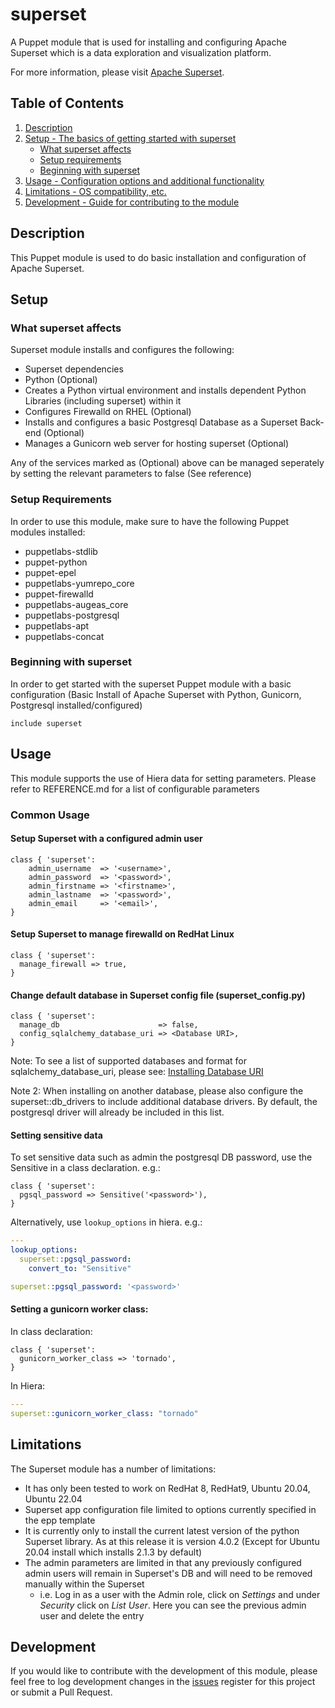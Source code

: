 # superset

A Puppet module that is used for installing and configuring Apache Superset which is a data exploration and visualization platform.

For more information, please visit [Apache Superset][1].

## Table of Contents

1. [Description](#description)
1. [Setup - The basics of getting started with superset](#setup)
    * [What superset affects](#what-superset-affects)
    * [Setup requirements](#setup-requirements)
    * [Beginning with superset](#beginning-with-superset)
1. [Usage - Configuration options and additional functionality](#usage)
1. [Limitations - OS compatibility, etc.](#limitations)
1. [Development - Guide for contributing to the module](#development)

## Description

This Puppet module is used to do basic installation and configuration of Apache Superset.

## Setup

### What superset affects

Superset module installs and configures the following:

* Superset dependencies
* Python (Optional)
* Creates a Python virtual environment and installs dependent Python Libraries (including superset) within it
* Configures Firewalld on RHEL (Optional)
* Installs and configures a basic Postgresql Database as a Superset Back-end (Optional)
* Manages a Gunicorn web server for hosting superset (Optional)

Any of the services marked as (Optional) above can be managed seperately by setting the relevant parameters to false (See reference)

### Setup Requirements

In order to use this module, make sure to have the following Puppet modules installed:

* puppetlabs-stdlib
* puppet-python
* puppet-epel
* puppetlabs-yumrepo_core
* puppet-firewalld
* puppetlabs-augeas_core
* puppetlabs-postgresql
* puppetlabs-apt
* puppetlabs-concat

### Beginning with superset

In order to get started with the superset Puppet module with a basic configuration (Basic Install of Apache Superset with Python, Gunicorn, Postgresql installed/configured)

```puppet
include superset
```

## Usage

This module supports the use of Hiera data for setting parameters.  Please refer to REFERENCE.md for a list of configurable parameters

### Common Usage

#### Setup Superset with a configured admin user

```puppet
class { 'superset':
    admin_username  => '<username>',
    admin_password  => '<password>',
    admin_firstname => '<firstname>',
    admin_lastname  => '<password>',
    admin_email     => '<email>',
}
```

#### Setup Superset to manage firewalld on RedHat Linux

```puppet
class { 'superset':
  manage_firewall => true,
}
```

#### Change default database in Superset config file (superset_config.py)

```puppet
class { 'superset':
  manage_db                      => false,
  config_sqlalchemy_database_uri => <Database URI>,
}
```

Note: To see a list of supported databases and format for sqlalchemy_database_uri, please see: [Installing Database URI][2]

Note 2: When installing on another database, please also configure the superset::db_drivers to include additional database drivers.  By default, the postgresql driver will already be included in this list.

#### Setting sensitive data

To set sensitive data such as admin the postgresql DB password, use the Sensitive in a class declaration.  e.g.:

```puppet
class { 'superset':
  pgsql_password => Sensitive('<password>'),
}
```

Alternatively, use `lookup_options` in hiera.  e.g.:

```yaml
---
lookup_options:
  superset::pgsql_password:
    convert_to: "Sensitive"

superset::pgsql_password: '<password>'
```

#### Setting a gunicorn worker class:

In class declaration:

```puppet
class { 'superset':
  gunicorn_worker_class => 'tornado',
}
```

In Hiera:

```yaml
---
superset::gunicorn_worker_class: "tornado"
```

## Limitations

The Superset module has a number of limitations:

* It has only been tested to work on RedHat 8, RedHat9, Ubuntu 20.04, Ubuntu 22.04
* Superset app configuration file limited to options currently specified in the epp template
* It is currently only to install the current latest version of the python Superset library.  As at this release it is version 4.0.2 (Except for Ubuntu 20.04 install which installs 2.1.3 by default)
* The admin parameters are limited in that any previously configured admin users will remain in Superset's DB and will need to be removed manually within the Superset
  * i.e. Log in as a user with the Admin role, click on *Settings* and under *Security* click on *List User*.  Here you can see the previous admin user and delete the entry

## Development

If you would like to contribute with the development of this module, please feel free to log development changes in the [issues][3] register for this project or submit a Pull Request.

[1]: https://superset.apache.org/
[2]: https://superset.apache.org/docs/databases/installing-database-drivers
[3]: https://github.com/jortencio/superset/issues
